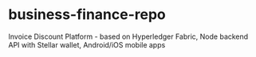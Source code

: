 # business-finance-repo
Invoice Discount Platform - based on Hyperledger Fabric, Node backend API with Stellar wallet, Android/iOS mobile apps 
